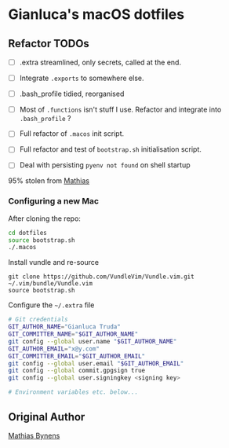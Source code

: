 # Gianluca's macOS dotfiles

## Refactor TODOs
- [ ] .extra streamlined, only secrets, called at the end.
- [ ] Integrate `.exports` to somewhere else.
- [ ] .bash_profile tidied, reorganised
- [ ] Most of `.functions` isn't stuff I use. Refactor and integrate into `.bash_profile` ?
- [ ] Full refactor of `.macos` init script.
- [ ] Full refactor and test of `bootstrap.sh` initialisation script.
- [ ] Deal with persisting `pyenv not found` on shell startup


95% stolen from <a href="https://github.com/mathiasbynens/dotfiles">Mathias</a>

### Configuring a new Mac

After cloning the repo:

```bash
cd dotfiles
source bootstrap.sh
./.macos
```
Install vundle and re-source
```
git clone https://github.com/VundleVim/Vundle.vim.git ~/.vim/bundle/Vundle.vim
source bootstrap.sh
```

Configure the `~/.extra` file

```bash
# Git credentials
GIT_AUTHOR_NAME="Gianluca Truda"
GIT_COMMITTER_NAME="$GIT_AUTHOR_NAME"
git config --global user.name "$GIT_AUTHOR_NAME"
GIT_AUTHOR_EMAIL="x@y.com"
GIT_COMMITTER_EMAIL="$GIT_AUTHOR_EMAIL"
git config --global user.email "$GIT_AUTHOR_EMAIL"
git config --global commit.gpgsign true
git config --global user.signingkey <signing key>

# Environment variables etc. below...

```


## Original Author

[Mathias Bynens](https://mathiasbynens.be/)
